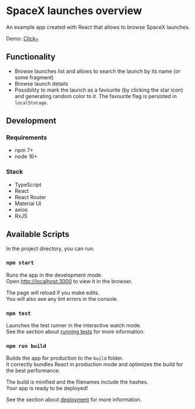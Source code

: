 # SpaceX launches overview
An example app created with React that allows to browse SpaceX launches.

Demo: [Click~](https://dark-kisuke.github.io/spacex-react/)

## Functionality
* Browse launches list and allows to search the launch by its name (or some fragment)
* Browse launch details
* Possibility to mark the launch as a favourite (by clicking the star icon) and generating random color to it.
  The favourite flag is persisted in `localStorage`.

## Development
### Requirements
* npm 7+
* node 16+

### Stack
* TypeScript
* React
* React Router
* Material UI
* axios
* RxJS

## Available Scripts

In the project directory, you can run:

### `npm start`

Runs the app in the development mode.\
Open [http://localhost:3000](http://localhost:3000) to view it in the browser.

The page will reload if you make edits.\
You will also see any lint errors in the console.

### `npm test`

Launches the test runner in the interactive watch mode.\
See the section about [running tests](https://facebook.github.io/create-react-app/docs/running-tests) for more
information.

### `npm run build`

Builds the app for production to the `build` folder.\
It correctly bundles React in production mode and optimizes the build for the best performance.

The build is minified and the filenames include the hashes.\
Your app is ready to be deployed!

See the section about [deployment](https://facebook.github.io/create-react-app/docs/deployment) for more information.
